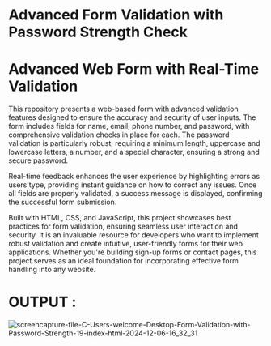 # Advanced Form Validation with Password Strength Check 

# Advanced Web Form with Real-Time Validation

This repository presents a web-based form with advanced validation features designed to ensure the accuracy and security of user inputs. The form includes fields for name, email, phone number, and password, with comprehensive validation checks in place for each. The password validation is particularly robust, requiring a minimum length, uppercase and lowercase letters, a number, and a special character, ensuring a strong and secure password.

Real-time feedback enhances the user experience by highlighting errors as users type, providing instant guidance on how to correct any issues. Once all fields are properly validated, a success message is displayed, confirming the successful form submission.

Built with HTML, CSS, and JavaScript, this project showcases best practices for form validation, ensuring seamless user interaction and security. It is an invaluable resource for developers who want to implement robust validation and create intuitive, user-friendly forms for their web applications. Whether you're building sign-up forms or contact pages, this project serves as an ideal foundation for incorporating effective form handling into any website.

# OUTPUT :

![screencapture-file-C-Users-welcome-Desktop-Form-Validation-with-Password-Strength-19-index-html-2024-12-06-16_32_31](https://github.com/user-attachments/assets/6f247948-3e37-48af-ad92-c8710ffc1399)
